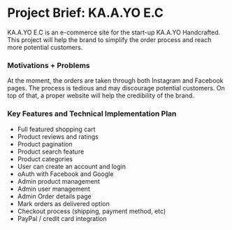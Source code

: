 # Project Brief: KA.A.YO E.C

KA.A.YO E.C is an e-commerce site for the start-up KA.A.YO Handcrafted. This project will help the brand to simplify the order process and reach more potential customers. 


### Motivations + Problems

At the moment, the orders are taken through both Instagram and Facebook pages.
The process is tedious and may discourage potential customers. On top of that, a proper website will help the credibility of the brand.


### Key Features and Technical Implementation Plan

- Full featured shopping cart
- Product reviews and ratings
- Product pagination
- Product search feature
- Product categories
- User can create an account and login
- oAuth with Facebook and Google
- Admin product management
- Admin user management 
- Admin Order details page
- Mark orders as delivered option
- Checkout process (shipping, payment method, etc)
- PayPal / credit card integration
